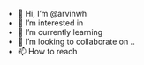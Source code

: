 - 👋 Hi, I’m @arvinwh 
- 👀 I’m interested in 
- 🌱 I’m currently learning 
- 💞️ I’m looking to collaborate on ..
- 📫 How to reach 

<!---
arvinwh/arvinwh is a ✨ special ✨ repository because its `README.md` (this file) appears on your GitHub profile.
You can click the Preview link to take a look at your changes.
--->
